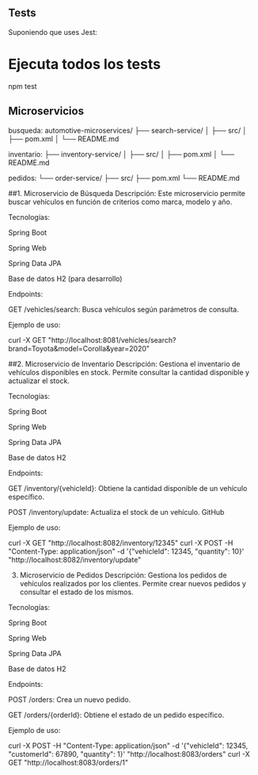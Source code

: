 
## Tests

Suponiendo que uses Jest:


# Ejecuta todos los tests
npm test

## Microservicios

busqueda:
automotive-microservices/
├── search-service/
│   ├── src/
│   ├── pom.xml
│   └── README.md

inventario:
├── inventory-service/
│   ├── src/
│   ├── pom.xml
│   └── README.md

pedidos:
└── order-service/
    ├── src/
    ├── pom.xml
    └── README.md

##1. Microservicio de Búsqueda 
Descripción: Este microservicio permite buscar vehículos en función de criterios como marca, modelo y año.

Tecnologías:

Spring Boot

Spring Web

Spring Data JPA

Base de datos H2 (para desarrollo)


Endpoints:

GET /vehicles/search: Busca vehículos según parámetros de consulta.


Ejemplo de uso:

curl -X GET "http://localhost:8081/vehicles/search?brand=Toyota&model=Corolla&year=2020"


##2. Microservicio de Inventario 
Descripción: Gestiona el inventario de vehículos disponibles en stock. Permite consultar la cantidad disponible y actualizar el stock.

Tecnologías:

Spring Boot

Spring Web

Spring Data JPA

Base de datos H2


Endpoints:

GET /inventory/{vehicleId}: Obtiene la cantidad disponible de un vehículo específico.

POST /inventory/update: Actualiza el stock de un vehículo.
GitHub

Ejemplo de uso:

curl -X GET "http://localhost:8082/inventory/12345"
curl -X POST -H "Content-Type: application/json" -d '{"vehicleId": 12345, "quantity": 10}' "http://localhost:8082/inventory/update"


3. Microservicio de Pedidos 
Descripción: Gestiona los pedidos de vehículos realizados por los clientes. Permite crear nuevos pedidos y consultar el estado de los mismos.

Tecnologías:

Spring Boot

Spring Web

Spring Data JPA

Base de datos H2

Endpoints:

POST /orders: Crea un nuevo pedido.

GET /orders/{orderId}: Obtiene el estado de un pedido específico.

Ejemplo de uso:

curl -X POST -H "Content-Type: application/json" -d '{"vehicleId": 12345, "customerId": 67890, "quantity": 1}' "http://localhost:8083/orders"
curl -X GET "http://localhost:8083/orders/1"
